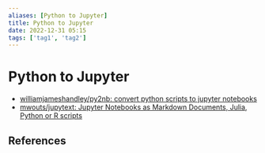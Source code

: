 ```yaml
---
aliases: [Python to Jupyter]
title: Python to Jupyter
date: 2022-12-31 05:15
tags: ['tag1', 'tag2']
---
```


# Python to Jupyter

- [williamjameshandley/py2nb: convert python scripts to jupyter notebooks](https://github.com/williamjameshandley/py2nb)
- [mwouts/jupytext: Jupyter Notebooks as Markdown Documents, Julia, Python or R scripts](https://github.com/mwouts/jupytext)

## References
